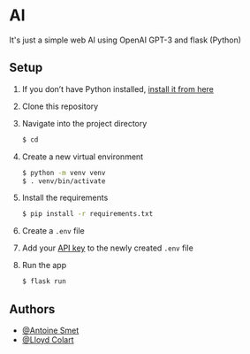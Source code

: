 
# AI
It's just a simple web AI using OpenAI GPT-3 and flask (Python)  

## Setup

1. If you don’t have Python installed, [install it from here](https://www.python.org/downloads/)

2. Clone this repository

3. Navigate into the project directory

   ```bash
   $ cd 
   ```

4. Create a new virtual environment

   ```bash
   $ python -m venv venv
   $ . venv/bin/activate
   ```

5. Install the requirements

   ```bash
   $ pip install -r requirements.txt
   ```

6. Create a `.env` file


7. Add your [API key](https://beta.openai.com/account/api-keys) to the newly created `.env` file

8. Run the app

   ```bash
   $ flask run
   ```



## Authors

- [@Antoine Smet](https://github.com/AntoineSmet/)
- [@Lloyd Colart](https://github.com/Lloydcol/)
